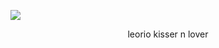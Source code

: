 ![](https://file.garden/Z5Uwg5B-RwipIeJ4/Untitled8_20250425140837.png)
<p align= "center">
 leorio kisser n lover 
  
</p>

